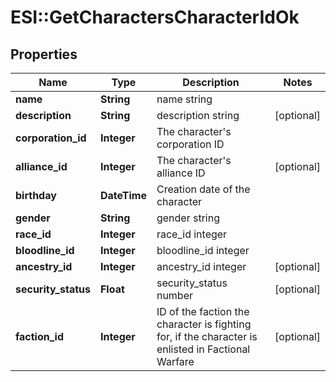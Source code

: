 # ESI::GetCharactersCharacterIdOk

## Properties
Name | Type | Description | Notes
------------ | ------------- | ------------- | -------------
**name** | **String** | name string | 
**description** | **String** | description string | [optional] 
**corporation_id** | **Integer** | The character&#39;s corporation ID | 
**alliance_id** | **Integer** | The character&#39;s alliance ID | [optional] 
**birthday** | **DateTime** | Creation date of the character | 
**gender** | **String** | gender string | 
**race_id** | **Integer** | race_id integer | 
**bloodline_id** | **Integer** | bloodline_id integer | 
**ancestry_id** | **Integer** | ancestry_id integer | [optional] 
**security_status** | **Float** | security_status number | [optional] 
**faction_id** | **Integer** | ID of the faction the character is fighting for, if the character is enlisted in Factional Warfare | [optional] 


